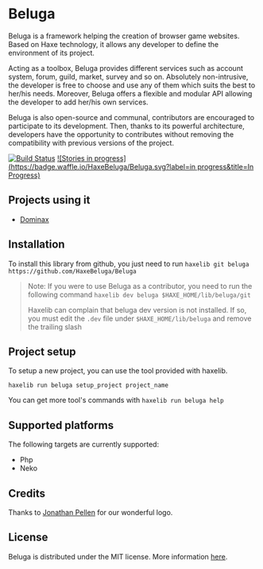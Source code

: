 Beluga
======

Beluga is a framework helping the creation of browser game websites. Based on Haxe technology, it allows any developer to define the environment of its project.

Acting as a toolbox, Beluga provides different services such as account system, forum, guild, market, survey and so on. Absolutely non-intrusive, the developer is free to choose and use any of them which suits the best to her/his needs. Moreover, Beluga offers a flexible and modular API allowing the developer to add her/his own services.

Beluga is also open-source and communal, contributors are encouraged to participate to its development. Then, thanks to its powerful architecture, developers have the opportunity to contributes without removing the compatibility with previous versions of the project.

[![Build Status](https://travis-ci.org/HaxeBeluga/beluga.svg?branch=master)](https://travis-ci.org/HaxeBeluga/beluga)
[![Stories in progress](https://badge.waffle.io/HaxeBeluga/Beluga.svg?label=in progress&title=In Progress)](http://waffle.io/HaxeBeluga/Beluga)

## Projects using it

* [Dominax](https://github.com/HaxeBeluga/Dominax "dominax")

## Installation

To install this library from github, you just need to run `haxelib git beluga https://github.com/HaxeBeluga/Beluga`

> Note: If you were to use Beluga as a contributor, you need to run the following command `haxelib dev beluga $HAXE_HOME/lib/beluga/git`
> 
> Haxelib can complain that beluga dev version is not installed. If so, you must edit the `.dev` file under `$HAXE_HOME/lib/beluga` and remove the trailing slash

## Project setup

To setup a new project, you can use the tool provided with haxelib.

`haxelib run beluga setup_project project_name`

You can get more tool's commands with `haxelib run beluga help`

## Supported platforms

The following targets are currently supported:

* Php
* Neko

## Credits
Thanks to [Jonathan Pellen](http://fr.viadeo.com/fr/profile/jonathan.pellen) for our wonderful logo.

## License

Beluga is distributed under the MIT license.
More information [here](LICENSE.md).
